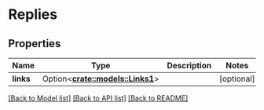 # Replies

## Properties

Name | Type | Description | Notes
------------ | ------------- | ------------- | -------------
**links** | Option<[**crate::models::Links1**](links1.md)> |  | [optional]

[[Back to Model list]](../README.md#documentation-for-models) [[Back to API list]](../README.md#documentation-for-api-endpoints) [[Back to README]](../README.md)


